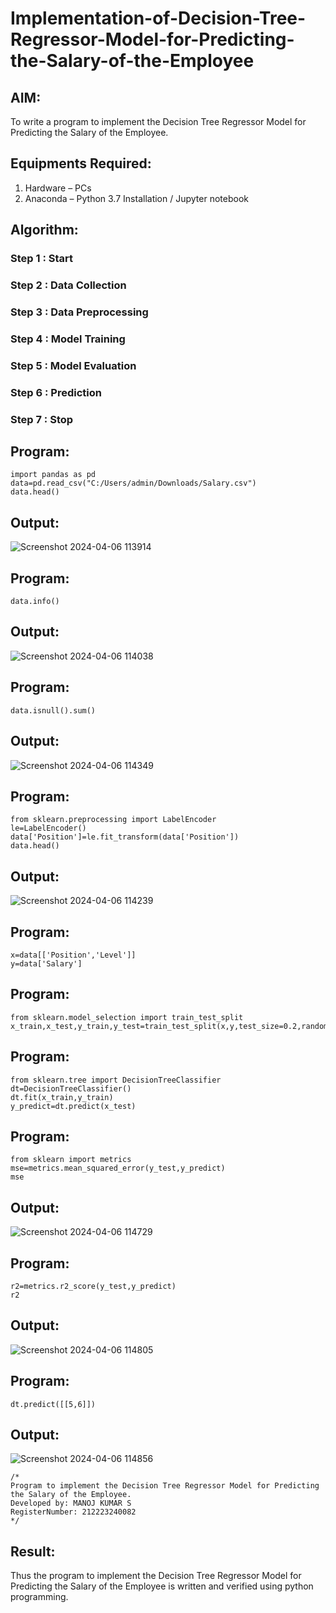 # Implementation-of-Decision-Tree-Regressor-Model-for-Predicting-the-Salary-of-the-Employee

## AIM:
To write a program to implement the Decision Tree Regressor Model for Predicting the Salary of the Employee.

## Equipments Required:
1. Hardware – PCs
2. Anaconda – Python 3.7 Installation / Jupyter notebook

## Algorithm:
### Step 1 : Start
### Step 2 : Data Collection
### Step 3 : Data Preprocessing
### Step 4 : Model Training
### Step 5 : Model Evaluation
### Step 6 : Prediction
### Step 7 : Stop

## Program:
```
import pandas as pd
data=pd.read_csv("C:/Users/admin/Downloads/Salary.csv")
data.head()
```
## Output:
![Screenshot 2024-04-06 113914](https://github.com/Mkumar262006/Implementation-of-Decision-Tree-Regressor-Model-for-Predicting-the-Salary-of-the-Employee/assets/147139472/7f7af2a7-d950-48b4-863b-5a88656860f6)

## Program:
```
data.info()
```
## Output:
![Screenshot 2024-04-06 114038](https://github.com/Mkumar262006/Implementation-of-Decision-Tree-Regressor-Model-for-Predicting-the-Salary-of-the-Employee/assets/147139472/6d70f043-95c3-438a-bbda-d89f9b34655e)

## Program:
```
data.isnull().sum()
```
## Output:
![Screenshot 2024-04-06 114349](https://github.com/Mkumar262006/Implementation-of-Decision-Tree-Regressor-Model-for-Predicting-the-Salary-of-the-Employee/assets/147139472/053cc254-9505-4b1b-8702-b7330a96e5fb)

## Program:
```
from sklearn.preprocessing import LabelEncoder
le=LabelEncoder()
data['Position']=le.fit_transform(data['Position'])
data.head()
```
## Output:
![Screenshot 2024-04-06 114239](https://github.com/Mkumar262006/Implementation-of-Decision-Tree-Regressor-Model-for-Predicting-the-Salary-of-the-Employee/assets/147139472/880835a9-cfdc-4eea-ba7d-9d72091eae4b)

## Program:
```
x=data[['Position','Level']]
y=data['Salary']
```
## Program:
```
from sklearn.model_selection import train_test_split
x_train,x_test,y_train,y_test=train_test_split(x,y,test_size=0.2,random_state=2)
```
## Program:
```
from sklearn.tree import DecisionTreeClassifier
dt=DecisionTreeClassifier()
dt.fit(x_train,y_train)
y_predict=dt.predict(x_test)
```
## Program:
```
from sklearn import metrics
mse=metrics.mean_squared_error(y_test,y_predict)
mse
```
## Output:
![Screenshot 2024-04-06 114729](https://github.com/Mkumar262006/Implementation-of-Decision-Tree-Regressor-Model-for-Predicting-the-Salary-of-the-Employee/assets/147139472/7ce4bb95-9a93-4fb0-be98-13d0e51284b0)


## Program:
```
r2=metrics.r2_score(y_test,y_predict)
r2
```
## Output:
![Screenshot 2024-04-06 114805](https://github.com/Mkumar262006/Implementation-of-Decision-Tree-Regressor-Model-for-Predicting-the-Salary-of-the-Employee/assets/147139472/05ce016e-42df-4348-9255-7e3b6a81b840)

## Program:
```
dt.predict([[5,6]])
```
## Output:
![Screenshot 2024-04-06 114856](https://github.com/Mkumar262006/Implementation-of-Decision-Tree-Regressor-Model-for-Predicting-the-Salary-of-the-Employee/assets/147139472/642170c7-1ab4-4e8b-8059-6f0a5e3bcd53)


```
/*
Program to implement the Decision Tree Regressor Model for Predicting the Salary of the Employee.
Developed by: MANOJ KUMAR S
RegisterNumber: 212223240082
*/
```

## Result:
Thus the program to implement the Decision Tree Regressor Model for Predicting the Salary of the Employee is written and verified using python programming.
